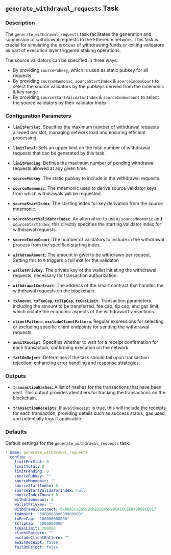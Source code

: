 ## `generate_withdrawal_requests` Task

### Description
The `generate_withdrawal_requests` task facilitates the generation and submission of withdrawal requests to the Ethereum network. This task is crucial for simulating the process of withdrawing funds or exiting validators as part of execution layer triggered staking operations.

The source validators can be specified in three ways:
- By providing `sourcePubkey`, which is used as static pubkey for all requests
- By providing `sourceMnemonic`, `sourceStartIndex` & `sourceIndexCount` to select the source validators by the pubkeys derived from the mnemonic & key range
- By providing `sourceStartValidatorIndex` & `sourceIndexCount` to select the source validators by their validator index

### Configuration Parameters

- **`limitPerSlot`**:
  Specifies the maximum number of withdrawal requests allowed per slot, managing network load and ensuring efficient processing.

- **`limitTotal`**:
  Sets an upper limit on the total number of withdrawal requests that can be generated by this task.

- **`limitPending`**:
  Defines the maximum number of pending withdrawal requests allowed at any given time.

- **`sourcePubkey`**:
  The static pubkey to include in the withdrawal requests.

- **`sourceMnemonic`**:
  The mnemonic used to derive source validator keys from which withdrawals will be requested.

- **`sourceStartIndex`**:
  The starting index for key derivation from the source mnemonic.

- **`sourceStartValidatorIndex`**:
  An alternative to using `sourceMnemonic` and `sourceStartIndex`, this directly specifies the starting validator index for withdrawal requests.

- **`sourceIndexCount`**:
  The number of validators to include in the withdrawal process from the specified starting index.

- **`withdrawAmount`**:
  The amount in gwei to be withdrawn per request. Setting this to `0` triggers a full exit for the validator.

- **`walletPrivkey`**:
  The private key of the wallet initiating the withdrawal requests, necessary for transaction authorization.

- **`withdrawalContract`**:
  The address of the smart contract that handles the withdrawal requests on the blockchain.

- **`txAmount`**, **`txFeeCap`**, **`txTipCap`**, **`txGasLimit`**:
  Transaction parameters including the amount to be transferred, fee cap, tip cap, and gas limit, which dictate the economic aspects of the withdrawal transactions.

- **`clientPattern`**, **`excludeClientPattern`**:
  Regular expressions for selecting or excluding specific client endpoints for sending the withdrawal requests.

- **`awaitReceipt`**:
  Specifies whether to wait for a receipt confirmation for each transaction, confirming execution on the network.

- **`failOnReject`**:
  Determines if the task should fail upon transaction rejection, enhancing error handling and response strategies.

### Outputs

- **`transactionHashes`**:
  A list of hashes for the transactions that have been sent. This output provides identifiers for tracking the transactions on the blockchain.

- **`transactionReceipts`**:
  If `awaitReceipt` is true, this will include the receipts for each transaction, providing details such as success status, gas used, and potentially logs if applicable.

### Defaults

Default settings for the `generate_withdrawal_requests` task:

```yaml
- name: generate_withdrawal_requests
  config:
    limitPerSlot: 0
    limitTotal: 0
    limitPending: 0
    sourcePubkey: ""
    sourceMnemonic: ""
    sourceStartIndex: 0
    sourceStartValidatorIndex: null
    sourceIndexCount: 0
    withdrawAmount: 0
    walletPrivkey: ""
    withdrawalContract: 0x00A3ca265EBcb825B45F985A16CEFB49958cE017
    txAmount: "500000000000000000"
    txFeeCap: "100000000000"
    txTipCap: "1000000000"
    txGasLimit: 200000
    clientPattern: ""
    excludeClientPattern: ""
    awaitReceipt: false
    failOnReject: false
```